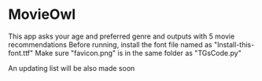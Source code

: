 # MovieOwl
This app asks your age and preferred genre and outputs with 5 movie recommendations 
Before running, install the font file named as "Install-this-font.ttf"
Make sure "favicon.png" is in the same folder as "TGsCode.py"

An updating list will be also made soon
